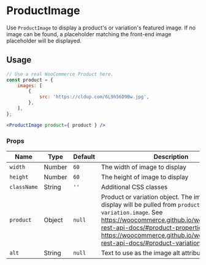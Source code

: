 ProductImage
===

Use `ProductImage` to display a product's or variation's featured image.
If no image can be found, a placeholder matching the front-end image
placeholder will be displayed.

## Usage

```jsx
// Use a real WooCommerce Product here.
const product = {
	images: [
		{
			src: 'https://cldup.com/6L9h56D9Bw.jpg',
		},
	],
};

<ProductImage product={ product } />
```

### Props

Name | Type | Default | Description
--- | --- | --- | ---
`width` | Number | `60` | The width of image to display
`height` | Number | `60` | The height of image to display
`className` | String | `''` | Additional CSS classes
`product` | Object | `null` | Product or variation object. The image to display will be pulled from `product.images` or `variation.image`. See https://woocommerce.github.io/woocommerce-rest-api-docs/#product-properties and https://woocommerce.github.io/woocommerce-rest-api-docs/#product-variation-properties
`alt` | String | `null` | Text to use as the image alt attribute
